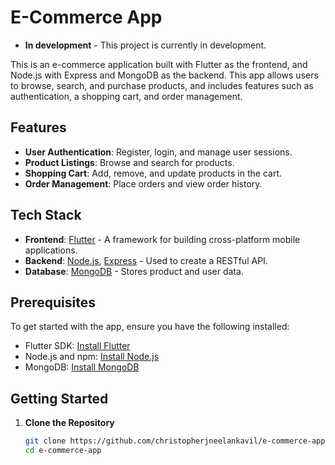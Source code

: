 # E-Commerce App
- **In development** - This project is currently in development.

This is an e-commerce application built with Flutter as the frontend, and Node.js with Express and MongoDB as the backend. This app allows users to browse, search, and purchase products, and includes features such as authentication, a shopping cart, and order management.

## Features

- **User Authentication**: Register, login, and manage user sessions.
- **Product Listings**: Browse and search for products.
- **Shopping Cart**: Add, remove, and update products in the cart.
- **Order Management**: Place orders and view order history.

## Tech Stack

- **Frontend**: [Flutter](https://flutter.dev/) - A framework for building cross-platform mobile applications.
- **Backend**: [Node.js](https://nodejs.org/), [Express](https://expressjs.com/) - Used to create a RESTful API.
- **Database**: [MongoDB](https://www.mongodb.com/) - Stores product and user data.

## Prerequisites

To get started with the app, ensure you have the following installed:

- Flutter SDK: [Install Flutter](https://flutter.dev/docs/get-started/install)
- Node.js and npm: [Install Node.js](https://nodejs.org/)
- MongoDB: [Install MongoDB](https://www.mongodb.com/try/download/community)

## Getting Started

1. **Clone the Repository**
   ```bash
   git clone https://github.com/christopherjneelankavil/e-commerce-app.git
   cd e-commerce-app

